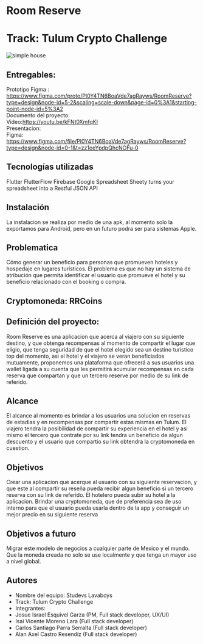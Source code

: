 # Room Reserve
# Track: Tulum Crypto Challenge
![simple house](https://user-images.githubusercontent.com/44554474/236654164-155ac423-d09f-4b43-b2cd-15b09cd70ab1.png)


## Entregables:
Prototipo Figma : https://www.figma.com/proto/Pl0Y4TN6BoaVde7agRayws/RoomReserve?type=design&node-id=5-2&scaling=scale-down&page-id=0%3A1&starting-point-node-id=5%3A2
<br>
Documento del proyecto: 
<br>
Video:https://youtu.be/kFNt0XmfqKI
<br>
Presentacion: 
<br>
Figma: https://www.figma.com/file/Pl0Y4TN6BoaVde7agRayws/RoomReserve?type=design&node-id=0-1&t=zz1oeYpdpQhcNOFu-0
<br>

## Tecnologías utilizadas
Flutter
FlutterFlow
Firebase
Google Spreadsheet
Sheety turns your spreadsheet into a Restful JSON API

## Instalación
La instalacion se realiza por medio de una apk, al momento solo la exportamos para Android, pero en un futuro podra ser para sistemas Apple.

## Problematica
Cómo generar un beneficio para personas que promueven hoteles y hospedaje en lugares turísticos. El problema es que no hay un sistema de atribución que permita identificar el usuario que  promueve el hotel y su beneficio relacionado con el booking o compra.

## Cryptomoneda: RRCoins

## Definición del proyecto:
Room Reserve es una aplicacion que acerca al viajero con su siguiente destino, y que obtenga recompensas al momento de compartir el lugar que eligio, que tenga seguridad de que el hotel elegido sea un destino turistico top del momento, asi el hotel y el viajero se veran beneficiados mutuamente, proponemos una plataforma que  ofrecerá a sus usuarios una wallet ligada a su cuenta que les permitirá acumular recompensas en cada reserva que compartan y que un tercero reserve por medio de su link de referido.

## Alcance
El alcance al momento es brindar a los usuarios una solucion en reservas de estadias y en recompensas por compartir estas mismas en Tulum.
El viajero tendra la posibilidad de compartir su experiencia en el hotel y asi mismo el tercero que contrate por su link tendra un beneficio de algun descuento y el usuario que compartio su link obtendra la cryptomoneda en cuestion.

## Objetivos
Crear una aplicacion que acerque al usuario con su siguiente reservacion, y que este al compartir su reseña pueda recibir algun beneficio si un tercero reserva con su link de referido.
El hotelero pueda subir su hotel a la aplicacion.
Brindar una cryptomoneda, que de preferencia sea de uso interno para que el usuario pueda usarla dentro de la app y conseguir un mejor precio en su siguiente reserva

## Objetivos a futuro
Migrar este modelo de negocios a cualquier parte de Mexico y el mundo.
Que la moneda creada no solo se use localmente y que tenga un mayor uso a nivel global.

## Autores

- Nombre del equipo: Studevs Lavaboys
- Track: Tulum Crypto Challenge
- Integrantes: 
- Josue Israel Esquivel Garza (PM, Full stack developer, UX/UI)
- Isai Vicente Moreno Lara (Full stack developer)
- Carlos Santiago Parra Serralta (Full stack developer)
- Alan Axel Castro Resendiz (Full stack developer)




